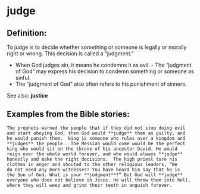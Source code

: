 judge
=====

###

Definition:
-----------

To judge is to decide whether something or someone is legally or morally
right or wrong. This decision is called a “judgment.”

-   When God judges sin, it means he condemns it as evil.  -   The
“judgment of God” may express his decision to condemn something
    or someone as sinful.
-   The “judgment of God” also often refers to his punishment of
    sinners.

See also: **justice**

Examples from the Bible stories:
--------------------------------

    The prophets warned the people that if they did not stop doing evil
    and start obeying God, then God would **judge** them as guilty, and
    he would punish them.  king is someone who rules over a kingdom and
    **judges** the people.  The Messiah would come would be the perfect
    king who would sit on the throne of his ancestor David. He would
    reign over the whole world forever, and who would always **judge**
    honestly and make the right decisions.  The high priest tore his
    clothes in anger and shouted to the other religious leaders, “We
    do not need any more witnesses! You have heard him say that he is
    the Son of God. What is your **judgment**?” But God will **judge**
    everyone who does not believe in Jesus. He will throw them into hell,
    where they will weep and grind their teeth in anguish forever.
